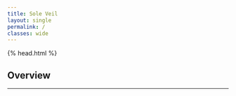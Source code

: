 ```yaml
---
title: Sole Veil
layout: single
permalink: /
classes: wide
---
```


{% head.html %}

## Overview


---

